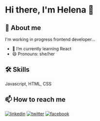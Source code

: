 # Hi there, I'm Helena 👋

## 🚀 About me
I'm working in progress frontend developer...
- 🌱 I’m currently learning React
- 😄 Pronouns: she/her


## 🛠 Skills
Javascript, HTML, CSS


## 📫 How to reach me

[![linkedin](https://img.shields.io/badge/linkedin-0A66C2?style=for-the-badge&logo=linkedin&logoColor=white)](https://www.linkedin.com/in/helena-figueiredo-a34b16235/)
[![twitter](https://img.shields.io/badge/twitter-1DA1F2?style=for-the-badge&logo=twitter&logoColor=white)](https://twitter.com/helenafigf)
[![facebook](https://img.shields.io/badge/facebook-1877F2?style=for-the-badge&color=blue&facebook&logo=facebook&logoColor=white)](https://www.facebook.com/helena.figueiredo.566/)




<!--
**helenafigf/helenafigf** is a ✨ _special_ ✨ repository because its `README.md` (this file) appears on your GitHub profile.

Here are some ideas to get you started:

- 🔭 I’m currently working on ...
- 🌱 I’m currently learning ...
- 👯 I’m looking to collaborate on ...
- 🤔 I’m looking for help with ...
- 💬 Ask me about ...
- 📫 How to reach me: ...
- 😄 Pronouns: ...
- ⚡ Fun fact: ...
-->


